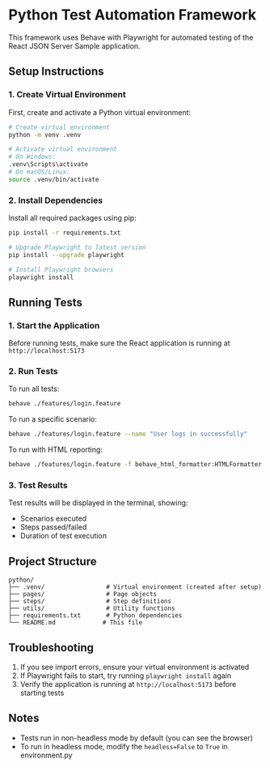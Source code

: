 # Python Test Automation Framework

This framework uses Behave with Playwright for automated testing of the React JSON Server Sample application.

## Setup Instructions

### 1. Create Virtual Environment

First, create and activate a Python virtual environment:

```bash
# Create virtual environment
python -m venv .venv

# Activate virtual environment
# On Windows:
.venv\Scripts\activate
# On macOS/Linux:
source .venv/bin/activate
```

### 2. Install Dependencies

Install all required packages using pip:

```bash
pip install -r requirements.txt

# Upgrade Playwright to latest version
pip install --upgrade playwright

# Install Playwright browsers
playwright install
```

## Running Tests

### 1. Start the Application

Before running tests, make sure the React application is running at `http://localhost:5173`

### 2. Run Tests

To run all tests:
```bash
behave ./features/login.feature
```

To run a specific scenario:
```bash
behave ./features/login.feature --name "User logs in successfully"
```

To run with HTML reporting:
```bash
behave ./features/login.feature -f behave_html_formatter:HTMLFormatter -o reports/report.html
```

### 3. Test Results

Test results will be displayed in the terminal, showing:
- Scenarios executed
- Steps passed/failed
- Duration of test execution

## Project Structure

```
python/
├── .venv/                 # Virtual environment (created after setup)
├── pages/                 # Page objects
├── steps/                 # Step definitions
├── utils/                 # Utility functions
├── requirements.txt       # Python dependencies
└── README.md             # This file
```

## Troubleshooting

1. If you see import errors, ensure your virtual environment is activated
2. If Playwright fails to start, try running `playwright install` again
3. Verify the application is running at `http://localhost:5173` before starting tests

## Notes

- Tests run in non-headless mode by default (you can see the browser)
- To run in headless mode, modify the `headless=False` to `True` in environment.py
